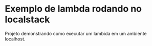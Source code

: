 # Exemplo de lambda rodando no localstack

Projeto demonstrando como executar um lambida em um ambiente localhost.
